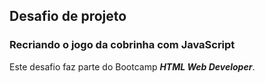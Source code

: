 ## Desafio de projeto

### Recriando o jogo da cobrinha com JavaScript



Este desafio faz parte do Bootcamp ***HTML Web Developer***.
